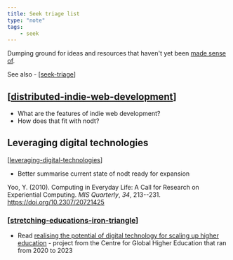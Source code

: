 ```yaml
---
title: Seek triage list
type: "note"
tags:
    - seek
---
```




Dumping ground for ideas and resources that haven't yet been [made sense of](../sense/sense.md).

See also - [[seek-triage]]

## [[distributed-indie-web-development]]

- What are the features of indie web development?
- How does that fit with nodt?

##  Leveraging digital technologies

[[leveraging-digital-technologies]]

- Better summarise current state of nodt ready for expansion

Yoo, Y. (2010). Computing in Everyday Life: A Call for Research on Experiential Computing. *MIS Quarterly*, *34*, 213--231. <https://doi.org/10.2307/20721425>

### [[stretching-educations-iron-triangle]]

- Read [realising the potential of digital technology for scaling up higher education](https://www.researchcghe.org/research/2020-2023/project/realising-the-potential-of-digital-technology-for-scaling-up-higher-education/) - project from the Centre for Global Higher Education that ran from 2020 to 2023



[//begin]: # "Autogenerated link references for markdown compatibility"
[seek-triage]: seek-triage "Seek triage list"
[distributed-indie-web-development]: distributed-indie-web-development "Distributed indie web development"
[leveraging-digital-technologies]: leveraging-digital-technologies "Leveraging digital technologies"
[stretching-educations-iron-triangle]: stretching-educations-iron-triangle "Stretching education's iron triangle"
[//end]: # "Autogenerated link references"